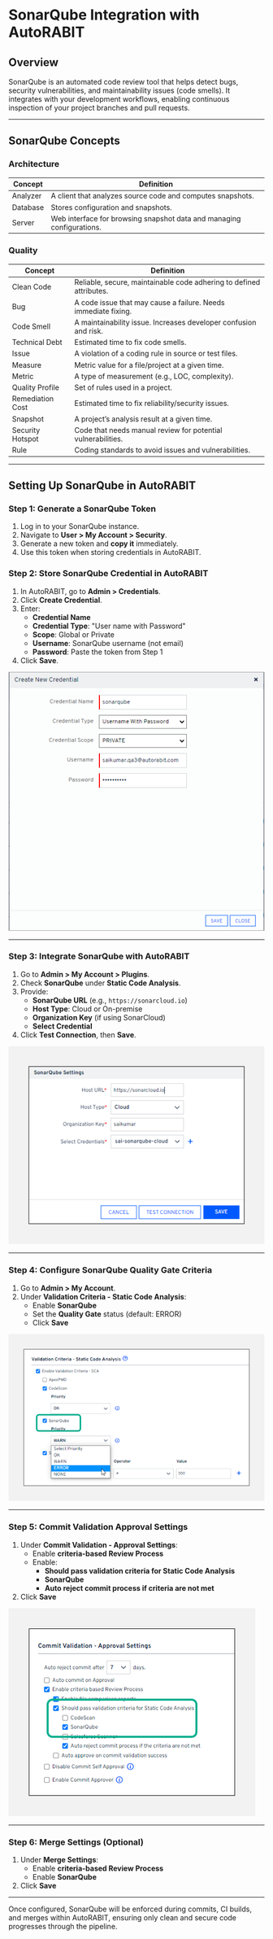 # SonarQube Integration with AutoRABIT

## Overview

SonarQube is an automated code review tool that helps detect bugs, security vulnerabilities, and maintainability issues (code smells). It integrates with your development workflows, enabling continuous inspection of your project branches and pull requests.

---

## SonarQube Concepts

### Architecture

| Concept    | Definition |
|------------|------------|
| Analyzer   | A client that analyzes source code and computes snapshots. |
| Database   | Stores configuration and snapshots. |
| Server     | Web interface for browsing snapshot data and managing configurations. |

### Quality

| Concept         | Definition |
|------------------|------------|
| Clean Code       | Reliable, secure, maintainable code adhering to defined attributes. |
| Bug              | A code issue that may cause a failure. Needs immediate fixing. |
| Code Smell       | A maintainability issue. Increases developer confusion and risk. |
| Technical Debt   | Estimated time to fix code smells. |
| Issue            | A violation of a coding rule in source or test files. |
| Measure          | Metric value for a file/project at a given time. |
| Metric           | A type of measurement (e.g., LOC, complexity). |
| Quality Profile  | Set of rules used in a project. |
| Remediation Cost | Estimated time to fix reliability/security issues. |
| Snapshot         | A project’s analysis result at a given time. |
| Security Hotspot | Code that needs manual review for potential vulnerabilities. |
| Rule             | Coding standards to avoid issues and vulnerabilities. |

---

## Setting Up SonarQube in AutoRABIT

### Step 1: Generate a SonarQube Token

1. Log in to your SonarQube instance.
2. Navigate to **User > My Account > Security**.
3. Generate a new token and **copy it** immediately.
4. Use this token when storing credentials in AutoRABIT.

### Step 2: Store SonarQube Credential in AutoRABIT

1. In AutoRABIT, go to **Admin > Credentials**.
2. Click **Create Credential**.
3. Enter:
   - **Credential Name**
   - **Credential Type**: "User name with Password"
   - **Scope**: Global or Private
   - **Username**: SonarQube username (not email)
   - **Password**: Paste the token from Step 1
4. Click **Save**.

![Credential Setup](../../../.gitbook/assets/image%20(873).png)

---

### Step 3: Integrate SonarQube with AutoRABIT

1. Go to **Admin > My Account > Plugins**.
2. Check **SonarQube** under **Static Code Analysis**.
3. Provide:
   - **SonarQube URL** (e.g., `https://sonarcloud.io`)
   - **Host Type**: Cloud or On-premise
   - **Organization Key** (if using SonarCloud)
   - **Select Credential**
4. Click **Test Connection**, then **Save**.

![Plugin Setup](../../../.gitbook/assets/image%20(875).png)

---

### Step 4: Configure SonarQube Quality Gate Criteria

1. Go to **Admin > My Account**.
2. Under **Validation Criteria - Static Code Analysis**:
   - Enable **SonarQube**
   - Set the **Quality Gate** status (default: ERROR)
   - Click **Save**

![Validation Setup](../../../.gitbook/assets/image%20(876).png)

---

### Step 5: Commit Validation Approval Settings

1. Under **Commit Validation - Approval Settings**:
   - Enable **criteria-based Review Process**
   - Enable:
     - **Should pass validation criteria for Static Code Analysis**
     - **SonarQube**
     - **Auto reject commit process if criteria are not met**
2. Click **Save**

![Commit Validation](../../../.gitbook/assets/image%20(877).png)

---

### Step 6: Merge Settings (Optional)

1. Under **Merge Settings**:
   - Enable **criteria-based Review Process**
   - Enable **SonarQube**
2. Click **Save**

---

Once configured, SonarQube will be enforced during commits, CI builds, and merges within AutoRABIT, ensuring only clean and secure code progresses through the pipeline.
